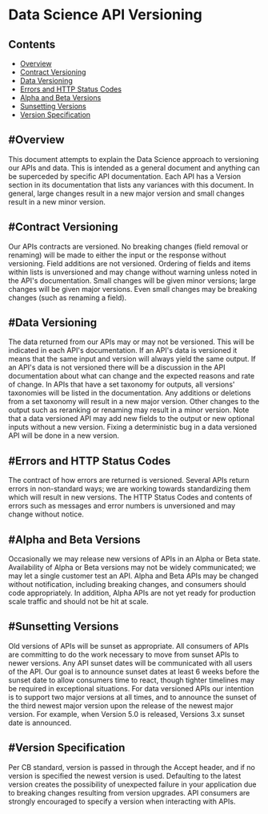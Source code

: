 Data Science API Versioning
================

Contents
----------
- [Overview](#overview)
- [Contract Versioning](#contract-versioning)
- [Data Versioning](#data-versioning)
- [Errors and HTTP Status Codes](#errors-and-http-status-codes)
- [Alpha and Beta Versions](#alpha-and-beta-versions)
- [Sunsetting Versions](#sunsetting-versions)
- [Version Specification](#version-specification)


#Overview
---------
This document attempts to explain the Data Science approach to versioning our APIs and data.  This is intended as a general document and anything can be superceded by specific API documentation.  Each API has a Version section in its documentation that lists any variances with this document. In general, large changes result in a new major version and small changes result in a new minor version.

#Contract Versioning
--------------------
Our APIs contracts are versioned.  No breaking changes (field removal or renaming) will be made to either the input or the response without versioning.  Field additions are not versioned.  Ordering of fields and items within lists is unversioned and may change without warning unless noted in the API's documentation. Small changes will be given minor versions; large changes will be given major versions.  Even small changes may be breaking changes (such as renaming a field).

#Data Versioning
-------------------------
The data returned from our APIs may or may not be versioned.  This will be indicated in each API's documentation.  If an API's data is versioned it means that the same input and version will always yield the same output. If an API's data is not versioned there will be a discussion in the API documentation about what can change and the expected reasons and rate of change. In APIs that have a set taxonomy for outputs, all versions' taxonomies will be listed in the documentation.  Any additions or deletions from a set taxonomy will result in a new major version.  Other changes to the output such as reranking or renaming may result in a minor version. Note that a data versioned API may add new fields to the output or new optional inputs without a new version. Fixing a deterministic bug in a data versioned API will be done in a new version.

#Errors and HTTP Status Codes
-----------------------------
The contract of how errors are returned is versioned. Several APIs return errors in non-standard ways; we are working towards standardizing them which will result in new versions. The HTTP Status Codes and contents of errors such as messages and error numbers is unversioned and may change without notice.

#Alpha and Beta Versions
------------------------
Occasionally we may release new versions of APIs in an Alpha or Beta state.  Availability of Alpha or Beta versions may not be widely communicated; we may let a single customer test an API. Alpha and Beta APIs may be changed without notification, including breaking changes, and consumers should code appropriately. In addition, Alpha APIs are not yet ready for production scale traffic and should not be hit at scale.

#Sunsetting Versions
--------------------
Old versions of APIs will be sunset as appropriate.  All consumers of APIs are committing to do the work necessary to move from sunset APIs to newer versions. Any API sunset dates will be communicated with all users of the API.  Our goal is to announce sunset dates at least 6 weeks before the sunset date to allow consumers time to react, though tighter timelines may be required in exceptional situations. For data versioned APIs our intention is to support two major versions at all times, and to announce the sunset of the third newest major version upon the release of the newest major version. For example, when Version 5.0 is released, Versions 3.x sunset date is announced.

#Version Specification
----------------------
Per CB standard, version is passed in through the Accept header, and if no version is specified the newest version is used. Defaulting to the latest version creates the possibility of unexpected failure in your application due to breaking changes resulting from version upgrades. API consumers are strongly encouraged to specify a version when interacting with APIs. 
